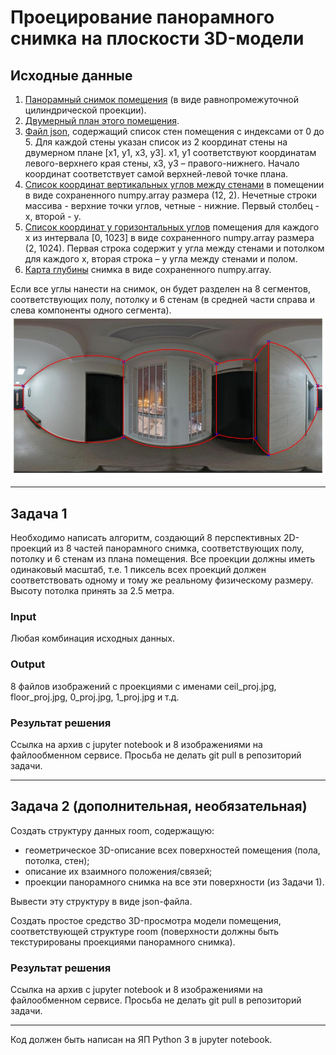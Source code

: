 # Проецирование панорамного снимка на плоскости 3D-модели
## Исходные данные
1. [Панорамный снимок помещения](data/image_1024_aligned_rgb.png) (в виде равнопромежуточной цилиндрической проекции).
2. [Двумерный план этого помещения](data/floor_plan_test.jpg).
3. [Файл json](data/test_object_lu.json), содержащий список стен помещения с индексами от 0 до 5. Для каждой стены указан список из 2 координат стены на двумерном плане [x1, y1, x3, y3]. x1, y1 соответствуют координатам левого-верхнего края стены, x3, y3 – правого-нижнего. Начало координат соответствует самой верхней-левой точке плана.
4. [Список координат вертикальных углов между стенами](data/v_corners.npy) в помещении в виде сохраненного numpy.array размера (12, 2). Нечетные строки массива - верхние точки углов, четные - нижние. Первый столбец - x, второй - y.
5. [Список координат y горизонтальных углов](data/h_corners.npy) помещения для каждого x из интервала [0, 1023] в виде сохраненного numpy.array размера (2, 1024). Первая строка содержит y угла между стенами и потолком для каждого x, вторая строка – y угла между стенами и полом.
6. [Карта глубины](data/depth_map.npy) снимка в виде сохраненного numpy.array.  

Если все углы нанести на снимок, он будет разделен на 8 сегментов, соответствующих полу, потолку и 6 стенам (в средней части справа и слева компоненты одного сегмента).
![Разбивка панорамы](data/partition.jpg)
***
## Задача 1
Необходимо написать алгоритм, создающий 8 перспективных 2D-проекций из 8 частей панорамного снимка, соответствующих полу, потолку и 6 стенам из плана помещения. Все проекции должны иметь одинаковый масштаб, т.е. 1 пиксель всех проекций должен соответствовать одному и тому же реальному физическому размеру.
Высоту потолка принять за 2.5 метра.
### Input
Любая комбинация исходных данных.
### Output 
8 файлов изображений с проекциями с именами ceil_proj.jpg, floor_proj.jpg, 0_proj.jpg, 1_proj.jpg и т.д.
### Результат решения
Cсылка на архив с jupyter notebook и 8 изображениями на файлообменном сервисе. Просьба не делать git pull в репозиторий задачи.
***
## Задача 2 (дополнительная, необязательная)
Создать структуру данных room, содержащую:
- геометрическое 3D-описание всех поверхностей помещения (пола, потолка, стен);
- описание их взаимного положения/связей;
- проекции панорамного снимка на все эти поверхности (из Задачи 1).
     
Вывести эту структуру в виде json-файла. 
  
Создать простое средство 3D-просмотра модели помещения, соответствующей структуре room (поверхности должны быть текстурированы проекциями панорамного снимка).  
### Результат решения
Cсылка на архив с jupyter notebook и 8 изображениями на файлообменном сервисе. Просьба не делать git pull в репозиторий задачи.  
***
Код должен быть написан на ЯП Python 3 в jupyter notebook.
